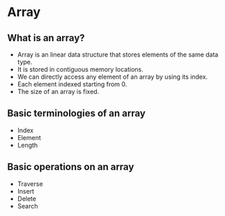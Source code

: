 # Array
## What is an array?
- Array is an linear data structure that stores elements of the same data type.
- It is stored in contiguous memory locations.
- We can directly access any element of an array by using its index.
- Each element indexed starting from 0.
- The size of an array is fixed.
## Basic terminologies of an array
- Index
- Element
- Length
## Basic operations on an array
- Traverse
- Insert
- Delete
- Search
